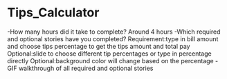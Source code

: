 Tips_Calculator
===============
-How many hours did it take to complete?
Around 4 hours
-Which required and optional stories have you completed?
Requirement:type in bill amount and choose tips percentage to get the tips amount and total pay
Optional:slide to choose different tip percentages or type in percentage directly
Optional:background color will change based on the percentage
-GIF walkthrough of all required and optional stories
